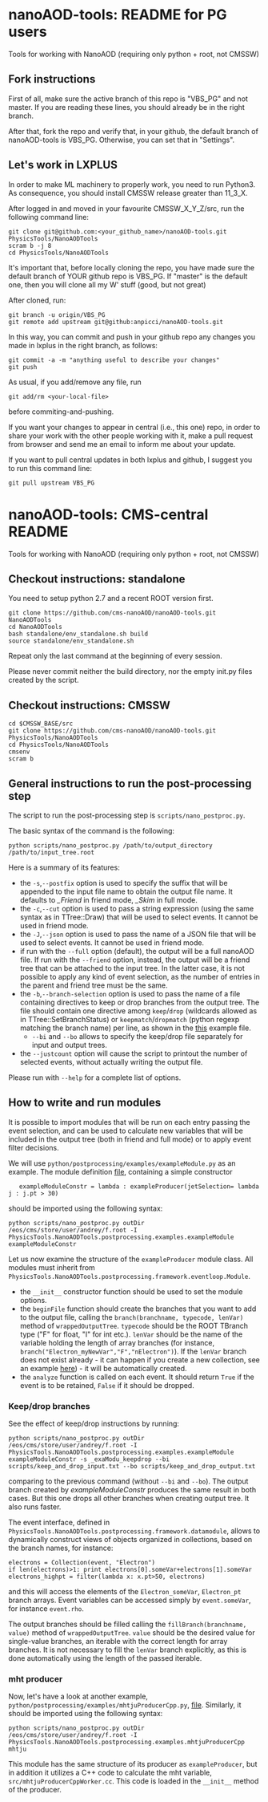 # nanoAOD-tools: README for PG users
Tools for working with NanoAOD (requiring only python + root, not CMSSW)

## Fork instructions

First of all, make sure the active branch of this repo is "VBS_PG" and not master. 
If you are reading these lines, you should already be in the right branch.

After that, fork the repo and verify that, in your github, the default branch of nanoAOD-tools is VBS_PG. Otherwise, you can set that in "Settings".

## Let's work in LXPLUS 
In order to make ML machinery to properly work, you need to run Python3. As consequence, you should install CMSSW release greater than 11_3_X.

After logged in and moved in your favourite CMSSW_X_Y_Z/src, run the following command line:
    
    git clone git@github.com:<your_github_name>/nanoAOD-tools.git PhysicsTools/NanoAODTools
    scram b -j 8
    cd PhysicsTools/NanoAODTools

It's important that, before locally cloning the repo, you have made sure the default branch of YOUR github repo is VBS_PG. If "master" is the default one, then you will clone all my W' stuff (good, but not great)

After cloned, run:

    git branch -u origin/VBS_PG
    git remote add upstream git@github:anpicci/nanoAOD-tools.git
    
In this way, you can commit and push in your github repo any changes you made in lxplus in the right branch, as follows:

    git commit -a -m "anything useful to describe your changes"
    git push
    
As usual, if you add/remove any file, run
    
    git add/rm <your-local-file>
    
before commiting-and-pushing.

If you want your changes to appear in central (i.e., this one) repo, in order to share your work with the other people working with it, make a pull request from browser and send me an email to inform me about your update.

If you want to pull central updates in both lxplus and github, I suggest you to run this command line:

    git pull upstream VBS_PG
    
# nanoAOD-tools: CMS-central README
Tools for working with NanoAOD (requiring only python + root, not CMSSW)

## Checkout instructions: standalone

You need to setup python 2.7 and a recent ROOT version first.

    git clone https://github.com/cms-nanoAOD/nanoAOD-tools.git NanoAODTools
    cd NanoAODTools
    bash standalone/env_standalone.sh build
    source standalone/env_standalone.sh

Repeat only the last command at the beginning of every session.

Please never commit neither the build directory, nor the empty init.py files created by the script.

## Checkout instructions: CMSSW

    cd $CMSSW_BASE/src
    git clone https://github.com/cms-nanoAOD/nanoAOD-tools.git PhysicsTools/NanoAODTools
    cd PhysicsTools/NanoAODTools
    cmsenv
    scram b

## General instructions to run the post-processing step

The script to run the post-processing step is `scripts/nano_postproc.py`.

The basic syntax of the command is the following:

    python scripts/nano_postproc.py /path/to/output_directory /path/to/input_tree.root

Here is a summary of its features:
* the `-s`,`--postfix` option is used to specify the suffix that will be appended to the input file name to obtain the output file name. It defaults to *_Friend* in friend mode, *_Skim* in full mode.
* the `-c`,`--cut` option is used to pass a string expression (using the same syntax as in TTree::Draw) that will be used to select events. It cannot be used in friend mode.
* the `-J`,`--json` option is used to pass the name of a JSON file that will be used to select events. It cannot be used in friend mode.
* if run with the `--full` option (default), the output will be a full nanoAOD file. If run with the `--friend` option, instead, the output will be a friend tree that can be attached to the input tree. In the latter case, it is not possible to apply any kind of event selection, as the number of entries in the parent and friend tree must be the same.
* the `-b`,`--branch-selection` option is used to pass the name of a file containing directives to keep or drop branches from the output tree. The file should contain one directive among `keep`/`drop` (wildcards allowed as in TTree::SetBranchStatus) or `keepmatch`/`dropmatch` (python regexp matching the branch name) per line, as shown in the [this](python/postprocessing/examples/keep_and_drop.txt) example file.
  * `--bi` and `--bo` allows to specify the keep/drop file separately for input and output trees.  
* the `--justcount` option will cause the script to printout the number of selected events, without actually writing the output file.

Please run with `--help` for a complete list of options.

## How to write and run modules

It is possible to import modules that will be run on each entry passing the event selection, and can be used to calculate new variables that will be included in the output tree (both in friend and full mode) or to apply event filter decisions.

We will use `python/postprocessing/examples/exampleModule.py` as an example. The module definition [file](python/postprocessing/examples/exampleModule.py), containing a simple constructor
```
   exampleModuleConstr = lambda : exampleProducer(jetSelection= lambda j : j.pt > 30)
```
should be imported using the following syntax:

```
python scripts/nano_postproc.py outDir /eos/cms/store/user/andrey/f.root -I PhysicsTools.NanoAODTools.postprocessing.examples.exampleModule exampleModuleConstr
```

Let us now examine the structure of the `exampleProducer` module class. All modules must inherit from `PhysicsTools.NanoAODTools.postprocessing.framework.eventloop.Module`.
* the `__init__` constructor function should be used to set the module options.
* the `beginFile` function should create the branches that you want to add to the output file, calling the `branch(branchname, typecode, lenVar)` method of `wrappedOutputTree`. `typecode` should be the ROOT TBranch type ("F" for float, "I" for int etc.). `lenVar` should be the name of the variable holding the length of array branches (for instance, `branch("Electron_myNewVar","F","nElectron")`). If the `lenVar` branch does not exist already - it can happen if you create a new collection, see an example [here](python/postprocessing/examples/collectionMerger.py)) - it will be automatically created.
* the `analyze` function is called on each event. It should return `True` if the event is to be retained, `False` if it should be dropped.

### Keep/drop branches
See the effect of keep/drop instructions by running:
```
python scripts/nano_postproc.py outDir /eos/cms/store/user/andrey/f.root -I PhysicsTools.NanoAODTools.postprocessing.examples.exampleModule exampleModuleConstr -s _exaModu_keepdrop --bi scripts/keep_and_drop_input.txt --bo scripts/keep_and_drop_output.txt
```
comparing to the previous command (without `--bi` and `--bo`).
The output branch created by _exampleModuleConstr_ produces the same result in both cases. But this one drops all other branches when creating output tree. It also runs faster.

The event interface, defined in `PhysicsTools.NanoAODTools.postprocessing.framework.datamodule`, allows to dynamically construct views of objects organized in collections, based on the branch names, for instance:

    electrons = Collection(event, "Electron")
    if len(electrons)>1: print electrons[0].someVar+electrons[1].someVar
    electrons_highpt = filter(lambda x: x.pt>50, electrons)

and this will access the elements of the `Electron_someVar`, `Electron_pt` branch arrays. Event variables can be accessed simply by `event.someVar`, for instance `event.rho`.

The output branches should be filled calling the `fillBranch(branchname, value)` method of `wrappedOutputTree`. `value` should be the desired value for single-value branches, an iterable with the correct length for array branches. It is not necessary to fill the `lenVar` branch explicitly, as this is done automatically using the length of the passed iterable.


### mht producer
Now, let's have a look at another example, `python/postprocessing/examples/mhtjuProducerCpp.py`, [file](python/postprocessing/examples/mhtjuProducerCpp.py). Similarly, it should be imported using the following syntax:

```
python scripts/nano_postproc.py outDir /eos/cms/store/user/andrey/f.root -I PhysicsTools.NanoAODTools.postprocessing.examples.mhtjuProducerCpp mhtju
```
This module has the same structure of its producer as `exampleProducer`, but in addition it utilizes a C++ code to calculate the mht variable, `src/mhtjuProducerCppWorker.cc`. This code is loaded in the `__init__` method of the producer.



